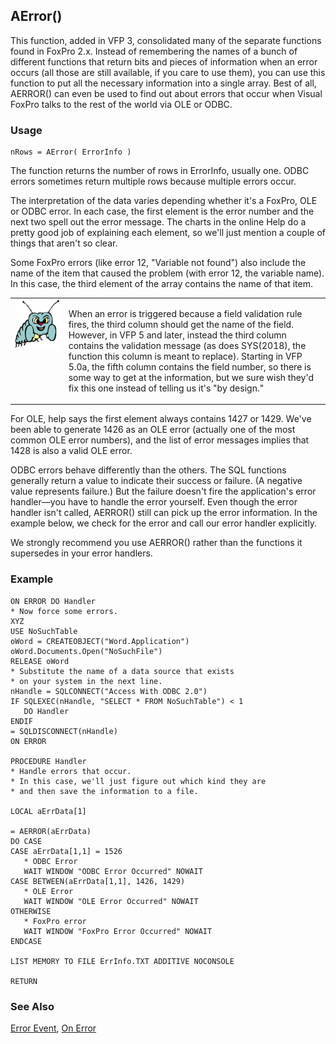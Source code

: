 ## AError()

This function, added in VFP 3, consolidated many of the separate functions found in FoxPro 2.x. Instead of remembering the names of a bunch of different functions that return bits and pieces of information when an error occurs (all those are still available, if you care to use them), you can use this function to put all the necessary information into a single array. Best of all, AERROR() can even be used to find out about errors that occur when Visual FoxPro talks to the rest of the world via OLE or ODBC.

### Usage

```foxpro
nRows = AError( ErrorInfo )
```

The function returns the number of rows in ErrorInfo, usually one. ODBC errors sometimes return multiple rows because multiple errors occur.

The interpretation of the data varies depending whether it's a FoxPro, OLE or ODBC error. In each case, the first element is the error number and the next two spell out the error message. The charts in the online Help do a pretty good job of explaining each element, so we'll just mention a couple of things that aren't so clear.

Some FoxPro errors (like error 12, "Variable not found") also include the name of the item that caused the problem (with error 12, the variable name). In this case, the third element of the array contains the name of that item.

<table border=0 cellspacing=0 cellpadding=0 width=100%>
<tr>
  <td width=17% valign=top>
<img width=95 height=78 src="bug.gif"></p>
  </td>
  <td width=83%>
  <p>When an error is triggered because a field validation rule fires, the third column should get the name of the field. However, in VFP 5 and later, instead the third column contains the validation message (as does SYS(2018), the function this column is meant to replace). Starting in VFP 5.0a, the fifth column contains the field number, so there is some way to get at the information, but we sure wish they'd fix this one instead of telling us it's &quot;by design.&quot;</p>
  </td>
 </tr>
</table>

For OLE, help says the first element always contains 1427 or 1429. We've been able to generate 1426 as an OLE error (actually one of the most common OLE error numbers), and the list of error messages implies that 1428 is also a valid OLE error.

ODBC errors behave differently than the others. The SQL functions generally return a value to indicate their success or failure. (A negative value represents failure.) But the failure doesn't fire the application's error handler&mdash;you have to handle the error yourself. Even though the error handler isn't called, AERROR() still can pick up the error information. In the example below, we check for the error and call our error handler explicitly.

We strongly recommend you use AERROR() rather than the functions it supersedes in your error handlers.

### Example

```foxpro
ON ERROR DO Handler
* Now force some errors.
XYZ
USE NoSuchTable
oWord = CREATEOBJECT("Word.Application")
oWord.Documents.Open("NoSuchFile")
RELEASE oWord
* Substitute the name of a data source that exists
* on your system in the next line.
nHandle = SQLCONNECT("Access With ODBC 2.0")
IF SQLEXEC(nHandle, "SELECT * FROM NoSuchTable") < 1
   DO Handler
ENDIF
= SQLDISCONNECT(nHandle)
ON ERROR

PROCEDURE Handler
* Handle errors that occur.
* In this case, we'll just figure out which kind they are
* and then save the information to a file.

LOCAL aErrData[1]

= AERROR(aErrData)
DO CASE
CASE aErrData[1,1] = 1526
   * ODBC Error
   WAIT WINDOW "ODBC Error Occurred" NOWAIT
CASE BETWEEN(aErrData[1,1], 1426, 1429)
   * OLE Error
   WAIT WINDOW "OLE Error Occurred" NOWAIT
OTHERWISE
   * FoxPro error
   WAIT WINDOW "FoxPro Error Occurred" NOWAIT
ENDCASE

LIST MEMORY TO FILE ErrInfo.TXT ADDITIVE NOCONSOLE

RETURN
```
### See Also

[Error Event](s4g596.md), [On Error](s4g099.md)